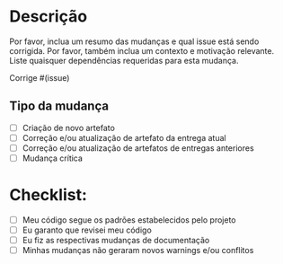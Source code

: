 # Descrição

Por favor, inclua um resumo das mudanças e qual issue está sendo corrigida. Por favor, também inclua um contexto e motivação relevante. Liste quaisquer dependências requeridas para esta mudança.

Corrige #(issue)

## Tipo da mudança

- [ ] Criação de novo artefato
- [ ] Correção e/ou atualização de artefato da entrega atual
- [ ] Correção e/ou atualização de artefatos de entregas anteriores
- [ ] Mudança crítica

# Checklist:

- [ ] Meu código segue os padrões estabelecidos pelo projeto
- [ ] Eu garanto que revisei meu código
- [ ] Eu fiz as respectivas mudanças de documentação
- [ ] Minhas mudanças não geraram novos warnings e/ou conflitos
